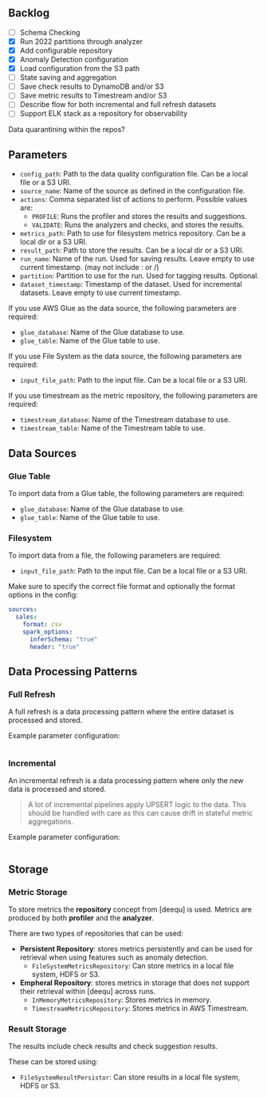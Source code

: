 ## Backlog

* [ ] Schema Checking
* [x] Run 2022 partitions through analyzer
* [x] Add configurable repository
* [x] Anomaly Detection configuration
* [x] Load configuration from the S3 path
* [ ] State saving and aggregation
* [ ] Save check results to DynamoDB and/or S3
* [ ] Save metric results to Timestream and/or S3
* [ ] Describe flow for both incremental and full refresh datasets
* [ ] Support ELK stack as a repository for observability

Data quarantining within the repos?

## Parameters
* `config_path`: Path to the data quality configuration file. Can be a local file or a S3 URI.
* `source_name`: Name of the source as defined in the configuration file.
* `actions`: Comma separated list of actions to perform. Possible values are:
  * `PROFILE`: Runs the profiler and stores the results and suggestions.
  * `VALIDATE`: Runs the analyzers and checks, and stores the results.
* `metrics_path`: Path to use for filesystem metrics repository. Can be a local dir or a S3 URI.
* `result_path`: Path to store the results. Can be a local dir or a S3 URI.
* `run_name`: Name of the run. Used for saving results. Leave empty to use current timestamp. (may not include : or /)
* `partition`: Partition to use for the run. Used for tagging results. Optional.
* `dataset_timestamp`: Timestamp of the dataset. Used for incremental datasets. Leave empty to use current timestamp.

If you use AWS Glue as the data source, the following parameters are required: 
* `glue_database`: Name of the Glue database to use.
* `glue_table`: Name of the Glue table to use.

If you use File System as the data source, the following parameters are required:
* `input_file_path`: Path to the input file. Can be a local file or a S3 URI.

If you use timestream as the metric repository, the following parameters are required:
* `timestream_database`: Name of the Timestream database to use.
* `timestream_table`: Name of the Timestream table to use.

## Data Sources

### Glue Table
To import data from a Glue table, the following parameters are required:
* `glue_database`: Name of the Glue database to use.
* `glue_table`: Name of the Glue table to use.

### Filesystem
To import data from a file, the following parameters are required:
* `input_file_path`: Path to the input file. Can be a local file or a S3 URI.

Make sure to specify the correct file format and optionally the format options in the config:
```yaml
sources:
  sales:
    format: csv
    spark_options:
      inferSchema: "true"
      header: "true"
```

## Data Processing Patterns

### Full Refresh

A full refresh is a data processing pattern where the entire dataset is processed and stored.

Example parameter configuration:

```json
```

### Incremental

An incremental refresh is a data processing pattern where only the new data is processed and stored.

> A lot of incremental pipelines apply UPSERT logic to the data.
> This should be handled with care as this can cause drift in stateful metric aggregations.


Example parameter configuration:

```json
```

## Storage

### Metric Storage
To store metrics the **repository** concept from [deequ] is used.
Metrics are produced by both **profiler** and the **analyzer**.

There are two types of repositories that can be used:
* **Persistent Repository**: stores metrics persistently and can be used for retrieval when using features such as
  anomaly detection.
  * `FileSystemMetricsRepository`: Can store metrics in a local file system, HDFS or S3.
* **Empheral Repository**: stores metrics in storage that does not support their retrieval within [deequ] across runs.
  * `InMemoryMetricsRepository`: Stores metrics in memory.
  * `TimestreamMetricsRepository`: Stores metrics in AWS Timestream.

### Result Storage
The results include check results and check suggestion results.

These can be stored using:
* `FileSystemResultPersistor`: Can store results in a local file system, HDFS or S3.